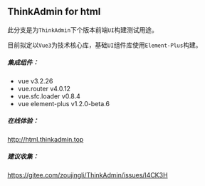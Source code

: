 ## ThinkAdmin for html

此分支是为`ThinkAdmin`下个版本前端`UI`构建测试用途。

目前拟定以`Vue3`为技术核心库，基础`UI`组件库使用`Element-Plus`构建。

##### **集成组件：**

* vue v3.2.26
* vue.router v4.0.12
* vue.sfc.loader v0.8.4
* vue element-plus v1.2.0-beta.6

##### **在线体验：**

http://html.thinkadmin.top

##### **建议收集：** 

https://gitee.com/zoujingli/ThinkAdmin/issues/I4CK3H